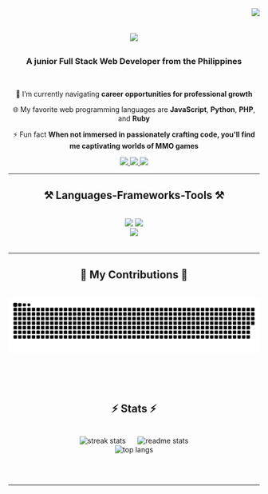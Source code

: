 <img align="right" src="https://visitor-badge.laobi.icu/badge?page_id=llwyd-bot123.llwyd-bot123" />

<h1 align="center">
    <img src="https://readme-typing-svg.herokuapp.com/?font=Righteous&size=35&center=true&vCenter=true&width=500&height=70&duration=2000&lines=Hello+World+👋;+My+name+is+Lloyd!;" />
</h1>

<h3 align="center">A junior Full Stack Web Developer from the Philippines</h3>

<br/>

<div align="center">
 
 🚀 I’m currently navigating **career opportunities for professional growth**
 
 🌐 My favorite web programming languages are **JavaScript**, **Python**, **PHP**, and **Ruby**

 ⚡ Fun fact **When not immersed in passionately crafting code, you'll find me captivating worlds of MMO games**

 </div>

<div align="center"> 
  <a href="mailto:johnlloydvista.basco@bicol-u.edu.ph">
    <img src="https://img.shields.io/badge/Gmail-333333?style=for-the-badge&logo=gmail&logoColor=red" />
  </a>
  <a href="https://www.linkedin.com/in/john-lloyd-basco-3b29ab212" target="_blank">
    <img src="https://img.shields.io/badge/LinkedIn-0077B5?style=for-the-badge&logo=linkedin&logoColor=white" target="_blank" />
  </a>
  <a href="https://profile.indeed.com/p/johnlloydb-rlb4yll" target="_blank">
    <img src="https://img.shields.io/badge/Indeed-FF8C00?style=for-the-badge&logo=indeed&logoColor=white" target="_blank" />
  </a>
</div>

<hr/>
 
<h2 align="center">⚒️ Languages-Frameworks-Tools ⚒️</h2>
<br/>
<div align="center">
    <img src="https://skillicons.dev/icons?i=vue,react,bootstrap,tailwind,wordpress,html,css,vscode,github,git" />
    <img src="https://skillicons.dev/icons?i=javascript,jquery,ruby,php,laravel,python,flask,postgresql,mysql,c" /><br>
    <img src="https://skillicons.dev/icons?i=bsd,linux,windows" /><br>
</div>

<br/>

<hr/>

<div align="center">
  <h2>🌟 My Contributions 🌟</h2>
  <br>
  <img alt="snake eating my contributions" src="https://raw.githubusercontent.com/llwyd-bot123/llwyd-bot123/snake/github-contribution-grid-snake.svg" />
  
  <br/><br/><br/>
</div>

<h2 align="center">⚡ Stats ⚡</h2>
<br>

<div align=center>
<!--   <img width=390 src="https://github-readme-streak-stats-zeta-one.vercel.app/?user=llwyd-bot123&count_private=true&theme=tokyonight&border_radius=10" alt="streak stats"/>
  <img width=390 src="https://github-readme-stats-prsnl.vercel.app/api?username=llwyd-bot123&count_private=true&show_icons=true&theme=tokyonight&rank_icon=github&border_radius=10" alt="readme stats" />
  <br/>
  <img width=325 align="center" src="https://github-readme-stats-prsnl.vercel.app/api/top-langs/?username=llwyd-bot123&hide=HTML&langs_count=8&layout=compact&theme=tokyonight&border_radius=10&size_weight=0.5&count_weight=0.5&exclude_repo=github-readme-stats" alt="top langs" /> -->
    <div align="center">
  <img width="390" src="https://github-readme-streak-stats-zeta-one.vercel.app/?user=llwyd-bot123&count_private=true&theme=tokyonight&border_radius=10" alt="streak stats" style="margin-right: 20px;"/>
  <img width="390" src="https://github-readme-stats-prsnl.vercel.app/api?username=llwyd-bot123&count_private=true&show_icons=true&theme=tokyonight&rank_icon=github&border_radius=10" alt="readme stats" />
  <br/>
  <img width="325" align="center" src="https://github-readme-stats-prsnl.vercel.app/api/top-langs/?username=llwyd-bot123&hide=HTML&langs_count=8&layout=compact&theme=tokyonight&border_radius=10&size_weight=0.5&count_weight=0.5&exclude_repo=github-readme-stats" alt="top langs" />
</div>

</div>

<br/><br/>

<hr/>

<br/>
